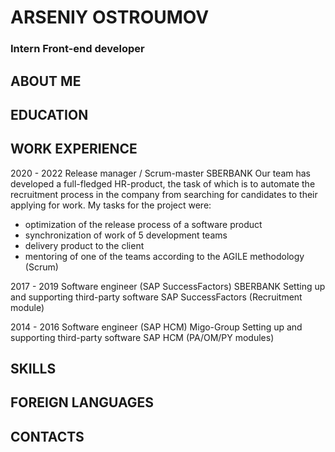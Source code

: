 # ARSENIY OSTROUMOV
### Intern Front-end developer
## ABOUT ME
## EDUCATION
## WORK EXPERIENCE


2020 - 2022
Release manager / Scrum-master
SBERBANK
Our team has developed a full-fledged HR-product, the task of which is to automate the recruitment process in the company from searching for candidates to their applying for work. My tasks for the project were:
* optimization of the release process of a software product
* synchronization of work of 5 development teams
* delivery product to the client
* mentoring of one of the teams according to the AGILE methodology (Scrum)

2017 - 2019
Software engineer (SAP SuccessFactors)
SBERBANK
Setting up and supporting third-party software SAP SuccessFactors (Recruitment module)

2014 - 2016
Software engineer (SAP HCM)
Migo-Group
Setting up and supporting third-party software SAP HCM (PA/OM/PY modules)


## SKILLS
## FOREIGN LANGUAGES
## CONTACTS